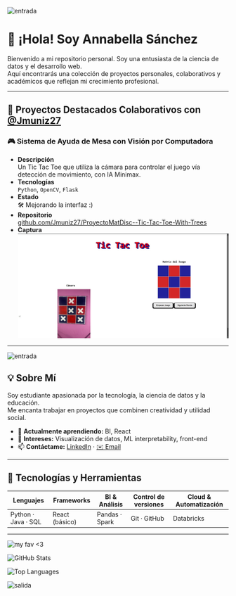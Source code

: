![entrada](https://media.giphy.com/media/v1.Y2lkPTc5MGI3NjExczJ5bHp5czJtem9lZWdmMTEyeWg3NzFoa3dmM3JxYnZzMmo5a2Q4NyZlcD12MV9zdGlja2Vyc19zZWFyY2gmY3Q9cw/xBoSZ8VksO4W9d7fjH/giphy.gif)

# 👋 ¡Hola! Soy Annabella Sánchez

Bienvenido a mi repositorio personal. Soy una entusiasta de la ciencia de datos y el desarrollo web.  
Aquí encontrarás una colección de proyectos personales, colaborativos y académicos que reflejan mi crecimiento profesional.

---

## 🚀 Proyectos Destacados Colaborativos con [@Jmuniz27](https://github.com/Jmuniz27)

### 🎮 Sistema de Ayuda de Mesa con Visión por Computadora
- **Descripción**  
  Un Tic Tac Toe que utiliza la cámara para controlar el juego vía detección de movimiento, con IA Minimax.
- **Tecnologías**  
  `Python`, `OpenCV`, `Flask`
- **Estado**  
  🛠️ Mejorando la interfaz :)
- **Repositorio**  
  [github.com/Jmuniz27/ProyectoMatDisc--Tic-Tac-Toe-With-Trees](https://github.com/Jmuniz27/ProyectoMatDisc--Tic-Tac-Toe-With-Trees)
- **Captura**  
  ![Demo del juego](32955557-4e09-42e8-9474-137e0bcd30f3.jpeg)

---
![entrada](https://media3.giphy.com/media/v1.Y2lkPTc5MGI3NjExc20yMWZqeHhoZmR0cmQ0cGM4ZDZjNjAyOWI1amp5aDdrMTc3eHloNCZlcD12MV9pbnRlcm5hbF9naWZfYnlfaWQmY3Q9cw/DC9UZtIhRXHNGD6wp5/giphy.gif)

## 💡 Sobre Mí

Soy estudiante apasionada por la tecnología, la ciencia de datos y la educación.  
Me encanta trabajar en proyectos que combinen creatividad y utilidad social.

- 🌱 **Actualmente aprendiendo:** BI, React  
- 🧠 **Intereses:** Visualización de datos, ML interpretability, front-end  
- 📫 **Contáctame:** [LinkedIn](www.linkedin.com/in/annabella-sanchez) · [✉️ Email](mailto:ansaguzm@espol.edu.ec)

---

## 🧰 Tecnologías y Herramientas

| Lenguajes       | Frameworks          | BI & Análisis   | Control de versiones | Cloud & Automatización |
|-----------------|---------------------|-----------------|----------------------|------------------------|
| Python · Java · SQL |React (básico) | Pandas · Spark | Git · GitHub         | Databricks             |

---
![my fav <3](https://media.giphy.com/media/v1.Y2lkPTc5MGI3NjExdXl0b2thbW8weGhobHozODdmNWh3enlta2FmNGkwbXYxencyZ2FucSZlcD12MV9zdGlja2Vyc19zZWFyY2gmY3Q9cw/JR2W4HkHxb72y4hpn6/giphy.gif)


![GitHub Stats](https://github-readme-stats.vercel.app/api?username=manzannita&show_icons=true&theme=tokyonight&cache_seconds=86400)

![Top Languages](https://github-readme-stats.vercel.app/api/top-langs/?username=manzannita&layout=compact&theme=tokyonight&cache_seconds=86400)

![salida](https://media.giphy.com/media/ZBQJSfm4Bl7flc3w99/giphy.gif?cid=ecf05e47v00jonwkrdxy9nl2cq4oj6mnshpt40jzjkcfusym&ep=v1_stickers_search&rid=giphy.gif&ct=ts)

